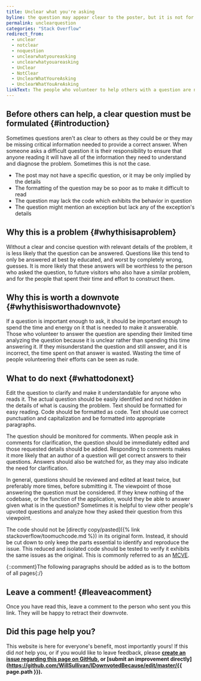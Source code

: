 ```yaml
---
title: Unclear what you're asking
byline: the question may appear clear to the poster, but it is not for other readers
permalink: unclearquestion
categories: "Stack Overflow"
redirect_from:
  - unclear
  - notclear
  - noquestion
  - unclearwhatyoureasking
  - unclearwhatyouareasking
  - UnClear
  - NotClear
  - UnclearWhatYoureAsking
  - UnclearWhatYouAreAsking
linkText: The people who volunteer to help others with a question are not intimately familiar with the problem as the person who has struggled to solve it. Because to this, questions must be crystal clear to the people who wish to help.
---
```


## Before others can help, a clear question must be formulated {#introduction}
Sometimes questions aren't as clear to others as they could be or they may be missing critical information needed to provide a correct answer. When someone asks a difficult question it is their responsibility to ensure that anyone reading it will have all of the information they need to understand and diagnose the problem. Sometimes this is not the case.

- The post may not have a specific question, or it may be only implied by the details  
- The formatting of the question may be so poor as to make it difficult to read  
- The question may lack the code which exhibits the behavior in question
- The question might mention an exception but lack any of the exception's details

## Why this is a problem {#whythisisaproblem}
Without a clear and concise question with relevant details of the problem, it is less likely that the question can be answered.  Questions like this tend to only be answered at best by educated, and worst by completely wrong, guesses. It is more likely that these answers will be worthless to the person who asked the question, to future visitors who also have a similar problem, and for the people that spent their time and effort to construct them.

## Why this is worth a downvote {#whythisisworthadownvote}
If a question is important enough to ask, it should be important enough to spend the time and energy on it that is needed to make it answerable. Those who volunteer to answer the question are spending their limited time analyzing the question because it is unclear rather than spending this time answering it. If they misunderstand the question and still answer, and it is incorrect, the time spent on that answer is wasted. Wasting the time of people volunteering their efforts can be seen as rude.

## What to do next {#whattodonext}
Edit the question to clarify and make it understandable for anyone who reads it. The actual question should be easily identified and not hidden in the details of what is causing the problem. Text should be formatted for easy reading. Code should be formatted as code. Text should use correct punctuation and capitalization and be formatted into appropriate paragraphs. 

The question should be monitored for comments. When people ask in comments for clarification, the question should be immediately edited and those requested details should be added. Responding to comments makes it more likely that an author of a question will get correct answers to their questions. Answers should also be watched for, as they may also indicate the need for clarification.

In general, questions should be reviewed and edited at least twice, but preferably more times, before submitting it. The viewpoint of those answering the question must be considered. If they knew nothing of the codebase, or the function of the application, would they be able to answer given what is in the question? Sometimes it is helpful to view other people's upvoted questions and analyze how they asked their question from this viewpoint. 

The code should not be [directly copy/pasted]({% link stackoverflow/toomuchcode.md %}) in its original form. Instead, it should be cut down to only keep the parts essential to identify and reproduce the issue. This reduced and isolated code should be tested to verify it exhibits the same issues as the original. This is commonly referred to as an [MCVE](https://stackoverflow.com/help/mcve). 

{::comment}The following paragraphs should be added as is to the bottom of all pages{:/}
## Leave a comment! {#leaveacomment}
Once you have read this, leave a comment to the person who sent you this link. They will be happy to retract their downvote.

## Did this page help you?
This website is here for everyone's benefit, most importantly yours! If this did <i>not</i> help you, or if you would
like to leave feedback, please **[create an issue regarding this page on GitHub](https://github.com/WillSullivan/IDownvotedBecause/issues/new), or [submit an improvement directly](https://github.com/WillSullivan/IDownvotedBecause/edit/master/{{ page.path }}).**
